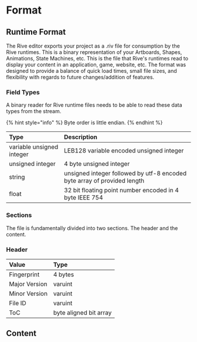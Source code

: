 # Format

## Runtime Format

The Rive editor exports your project as a .riv file for consumption by the Rive runtimes. This is a binary representation of your Artboards, Shapes, Animations, State Machines, etc. This is the file that Rive's runtimes read to display your content in an application, game, website, etc. The format was designed to provide a balance of quick load times, small file sizes, and flexibility with regards to future changes/addition of features.

### Field Types

A binary reader for Rive runtime files needs to be able to read these data types from the stream.

{% hint style="info" %}
Byte order is little endian.
{% endhint %}

| Type | Description |
| :--- | :--- |
| variable unsigned integer | LEB128 variable encoded unsigned integer |
| unsigned integer | 4 byte unsigned integer |
| string | unsigned integer followed by utf-8 encoded byte array of provided length |
| float | 32 bit floating point number encoded in 4 byte IEEE 754 |

### Sections

The file is fundamentally divided into two sections. The header and the content.

### Header

| Value | Type |
| :--- | :--- |
| Fingerprint | 4 bytes |
| Major Version | varuint |
| Minor Version | varuint |
| File ID | varuint |
| ToC | byte aligned bit array |

## Content

